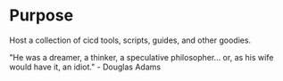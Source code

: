 # Purpose
Host a collection of cicd tools, scripts, guides, and other goodies. 




"He was a dreamer, a thinker, a speculative philosopher... or, as his wife would have it, an idiot." - Douglas Adams